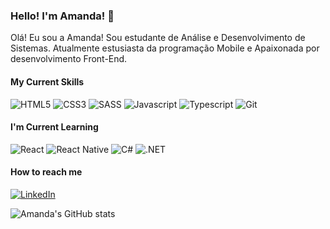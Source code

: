 ### Hello! I'm Amanda! 👋 
Olá! Eu sou a Amanda! Sou estudante de Análise e Desenvolvimento de Sistemas. Atualmente estusiasta da programação Mobile e Apaixonada por desenvolvimento Front-End.

#### My Current Skills 

<div style="display: inline-block">
  <img alt="HTML5" src="https://img.shields.io/badge/HTML5-E34F26?style=for-the-badge&logo=html5&logoColor=white"> 
  <img alt="CSS3" src="https://img.shields.io/badge/CSS3-1572B6?style=for-the-badge&logo=css3&logoColor=white">
  <img alt="SASS" src="https://img.shields.io/badge/Sass-CC6699?style=for-the-badge&logo=sass&logoColor=white">
  <img alt="Javascript" src="https://img.shields.io/badge/JavaScript-F7DF1E?style=for-the-badge&logo=javascript&logoColor=black">
  <img alt="Typescript" src="https://img.shields.io/badge/TypeScript-007ACC?style=for-the-badge&logo=typescript&logoColor=white">
  <img alt="Git" src="https://img.shields.io/badge/GIT-E44C30?style=for-the-badge&logo=git&logoColor=white">
</div>

#### I'm Current Learning

<div style="display: inline-block">
  <img alt="React" src="https://img.shields.io/badge/React-20232A?style=for-the-badge&logo=react&logoColor=61DAFB"> 
  <img alt="React Native" src="https://img.shields.io/badge/React_Native-20232A?style=for-the-badge&logo=react&logoColor=61DAFB">
  <img alt="C#" src="https://img.shields.io/badge/C%23-239120?style=for-the-badge&logo=c-sharp&logoColor=white">
  <img alt=".NET" src="https://img.shields.io/badge/.NET-5C2D91?style=for-the-badge&logo=.net&logoColor=white">
</div>

#### How to reach me
[![LinkedIn](https://img.shields.io/badge/LinkedIn-0077B5?style=for-the-badge&logo=linkedin&logoColor=white)](www.linkedin.com/in/amanda-nasc)

![Amanda's GitHub stats](https://github-readme-stats.vercel.app/api?username=amandanasc&show_icons=true&bg_color=292929&text_color=ffffff&title_color=94dbff&icon_color=94dbff)

<!--
**amandanasc/amandanasc** is a ✨ _special_ ✨ repository because its `README.md` (this file) appears on your GitHub profile.

Here are some ideas to get you started:

- 🔭 I’m currently working on ...
- 🌱 I’m currently learning ...
- 👯 I’m looking to collaborate on ...
- 🤔 I’m looking for help with ...
- 💬 Ask me about ...
- 📫 How to reach me: ...
- 😄 Pronouns: ...
- ⚡ Fun fact: ...
-->
